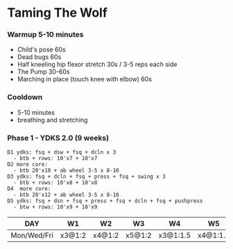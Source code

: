 
# Taming The Wolf

### Warmup 5-10 minutes

- Child's pose 60s
- Dead bugs 60s
- Half kneeling hip flexor stretch 30s / 3-5 reps each side
- The Pump 30-60s
- Marching in place (touch knee with elbow) 60s

### Cooldown
- 5-10 minutes
- breathing and stretching


### Phase 1 - YDKS 2.0 (9 weeks)
```
D1 ydks: fsq + dsw + fsq + dcln x 3
  - btb + rows: 10'x7 + 10'x7
D2 more core:
  - btb 20'x10 + ab wheel 3-5 x 8-10
D3 ydks: fsq + dcln + fsq + press + fsq + swing x 3
  - btb + rows: 10'x8 + 10'x8
D4  more core:
  - btb 20'x12 + ab wheel 3-5 x 8-10
D5 ydks: fsq + dsn + fsq + press + fsq + dcln + fsq + pushpress
  - btw + rows: 10'x9 + 10'x9
```

DAY | W1 | W2 | W3 | W4 | W5 | W6 | W7 | W8 | W9
--- | --- | --- | --- | --- | --- | --- | --- | --- | --- 
Mon/Wed/Fri | x3@1:2 | x4@1:2 | x5@1:2 | x3@1:1.5 | x4@1:1.5 | x5@1:1.5 | x3@1:1 | x4@1:1 | x5@1:1
